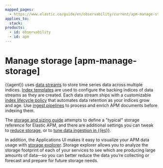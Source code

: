```yaml
---
mapped_pages:
  - https://www.elastic.co/guide/en/observability/current/apm-manage-storage.html
applies_to:
  stack:
products:
  - id: observability
  - id: apm
---
```


# Manage storage [apm-manage-storage]

{{agent}} uses [data streams](/solutions/observability/apm/data-streams.md) to store time series data across multiple indices. [Index templates](/solutions/observability/apm/view-elasticsearch-index-template.md) are used to configure the backing indices of data streams as they are created. Each data stream ships with a customizable [index lifecycle policy](/solutions/observability/apm/index-lifecycle-management.md) that automates data retention as your indices grow and age. Use [ingest pipelines](/solutions/observability/apm/parse-data-using-ingest-pipelines.md) to process and enrich APM documents before indexing them.

The [storage and sizing guide](/solutions/observability/apm/storage-sizing-guide.md) attempts to define a "typical" storage reference for Elastic APM, and there are additional settings you can tweak to [reduce storage](/solutions/observability/apm/reduce-storage.md), or to [tune data ingestion in {{es}}](/solutions/observability/apm/tune-data-ingestion.md#apm-tune-elasticsearch).

In addition, the Applications UI makes it easy to visualize your APM data usage with [storage explorer](/solutions/observability/apm/storage-explorer.md). Storage explorer allows you to analyze the storage footprint of each of your services to see which are producing large amounts of data—​so you can better reduce the data you’re collecting or forecast and prepare for future storage needs.

